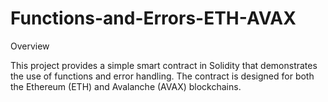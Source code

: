 # Functions-and-Errors-ETH-AVAX
Overview

This project provides a simple smart contract in Solidity that demonstrates the use of functions and error handling. The contract is designed for both the Ethereum (ETH) and Avalanche (AVAX) blockchains.
